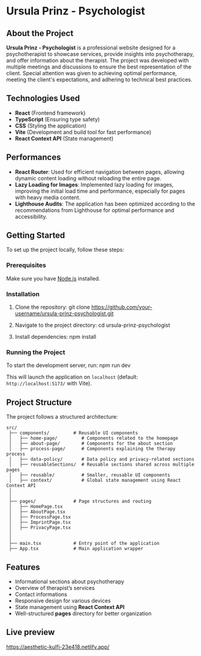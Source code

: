 # Ursula Prinz - Psychologist

## About the Project
**Ursula Prinz - Psychologist** is a professional website designed for a psychotherapist to showcase services, provide insights into psychotherapy, and offer information about the therapist. The project was developed with multiple meetings and discussions to ensure the best representation of the client. Special attention was given to achieving optimal performance, meeting the client's expectations, and adhering to technical best practices.

## Technologies Used
- **React** (Frontend framework)
- **TypeScript** (Ensuring type safety)
- **CSS** (Styling the application)
- **Vite** (Development and build tool for fast performance)
- **React Context API** (State management)

## Performances
- **React Router**: Used for efficient navigation between pages, allowing dynamic content loading without reloading the entire page.
- **Lazy Loading for Images**: Implemented lazy loading for images, improving the initial load time and performance, especially for pages with heavy media content.
- **Lighthouse Audits**: The application has been optimized according to the recommendations from Lighthouse for optimal performance and accessibility.

## Getting Started
To set up the project locally, follow these steps:

### Prerequisites
Make sure you have [Node.js](https://nodejs.org/) installed.

### Installation
1. Clone the repository:
   git clone https://github.com/your-username/ursula-prinz-psychologist.git

2. Navigate to the project directory:
   cd ursula-prinz-psychologist

3. Install dependencies:
   npm install

### Running the Project
To start the development server, run:
npm run dev

This will launch the application on `localhost` (default: `http://localhost:5173/` with Vite).

## Project Structure
The project follows a structured architecture:

```
src/
 ├── components/         # Reusable UI components
 │   ├── home-page/         # Components related to the homepage
 │   ├── about-page/        # Components for the about section
 │   ├── process-page/      # Components explaining the therapy process
 │   ├── data-policy/       # Data policy and privacy-related sections
 │   ├── reusableSections/  # Reusable sections shared across multiple pages
 │   ├── reusable/          # Smaller, reusable UI components
 │   ├── context/           # Global state management using React Context API
 │
 │
 ├── pages/              # Page structures and routing
 │   ├── HomePage.tsx
 │   ├── AboutPage.tsx
 │   ├── ProcessPage.tsx
 │   ├── ImprintPage.tsx
 │   ├── PrivacyPage.tsx
 │
 │
 ├── main.tsx            # Entry point of the application
 ├── App.tsx             # Main application wrapper
```

## Features
- Informational sections about psychotherapy
- Overview of therapist’s services
- Contact informations
- Responsive design for various devices
- State management using **React Context API**
- Well-structured **pages** directory for better organization

## Live preview
https://aesthetic-kulfi-23e418.netlify.app/



